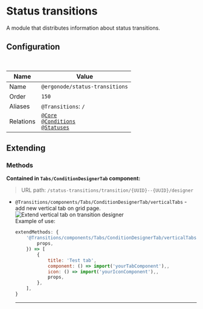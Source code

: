 # Status transitions

A module that distributes information about status transitions.

## Configuration

<br>

| Name          | Value                    |
|---------------|--------------------------|
| Name          | `@ergonode/status-transitions`   |
| Order         | `150`                     |
| Aliases       | `@Transitions`: `/`       |
| Relations     | [`@Core`][module-core] <br> [`@Conditions`][module-conditions] <br> [`@Statuses`][module-product-statuses] |

## Extending

### Methods

**Contained in `Tabs/ConditionDesignerTab` component:**

> URL path: `/status-transitions/transition/{UUID}--{UUID}/designer`

* `@Transitions/components/Tabs/ConditionDesignerTab/verticalTabs` - add new vertical tab on grid page.<br>
    <img src="images/extends/extend-vertical-tab-transition-designer.png" alt="Extend vertical tab on transition designer" />
    <br>
    Example of use:

    ```javascript
    extendMethods: {
        '@Transitions/components/Tabs/ConditionDesignerTab/verticalTabs': ({
            props,
        }) => [
            {
                title: 'Test tab',
                component: () => import('yourTabComponent'),,
                icon: () => import('yourIconComponent'),,
                props,
            },
        ],
    }
    ```
    ---



[module-core]: frontend/modules/core
[module-conditions]: frontend/modules/conditions
[module-product-statuses]: frontend/modules/product-statuses
